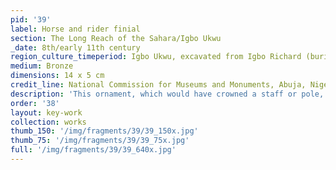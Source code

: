 ```yaml
---
pid: '39'
label: Horse and rider finial
section: The Long Reach of the Sahara/Igbo Ukwu
_date: 8th/early 11th century
region_culture_timeperiod: Igbo Ukwu, excavated from Igbo Richard (burial)
medium: Bronze
dimensions: 14 x 5 cm
credit_line: National Commission for Museums and Monuments, Abuja, Nigeria, IR.350
description: 'This ornament, which would have crowned a staff or pole, is the earliest known representation of a horse and rider from Africa’s central forest region. How the object was made is an open question. Horses cannot survive in the forest for long due to fly-borne disease. It is possible that horses were imported, at great expense, along routes of exchange with the Western Sudan and North Africa. Another possibility is that another object representing a horse and rider was imported, inspiring an artist to make this ornament. The rider is depicted wearing beaded regalia as well as facial scarifications associated today with elite titleholders.'
order: '38'
layout: key-work
collection: works
thumb_150: '/img/fragments/39/39_150x.jpg'
thumb_75: '/img/fragments/39/39_75x.jpg'
full: '/img/fragments/39/39_640x.jpg'
---
```

